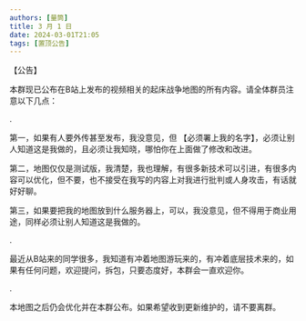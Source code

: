```yaml
---
authors: [量筒]
title: 3 月 1 日
date: 2024-03-01T21:05
tags: [置顶公告]
---
```


【公告】

本群现已公布在B站上发布的视频相关的起床战争地图的所有内容。请全体群员注意以下几点：

.

第一，如果有人要外传甚至发布，我没意见，但 【必须署上我的名字】，必须让别人知道这是我做的，且必须让我知晓，哪怕你在上面做了修改和改进。

第二，地图仅仅是测试版，我清楚，我也理解，有很多新技术可以引进，有很多内容可以优化，但不要，也不接受在我写的内容上对我进行批判或人身攻击，有话就好好聊。

第三，如果要把我的地图放到什么服务器上，可以，我没意见，但不得用于商业用途，同样必须让别人知道这是我做的。

.

最近从B站来的同学很多，我知道有冲着地图游玩来的，有冲着底层技术来的，如果有任何问题，欢迎提问，拆包，只要态度好，本群会一直欢迎你。

.

本地图之后仍会优化并在本群公布。如果希望收到更新维护的，请不要离群。
